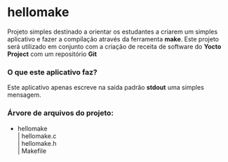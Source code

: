 # hellomake
Projeto simples destinado a orientar os estudantes a criarem um simples aplicativo e fazer a compilação através da ferramenta **make**. Este projeto será utilizado em conjunto com a criação de receita de software do **Yocto Project** com um repositório **Git**

### O que este aplicativo faz?
Este aplicativo apenas escreve na saída padrão **stdout** uma simples mensagem.

### Árvore de arquivos do projeto:
+ hellomake<br/>
  | hellomake.c<br/>
  | hellomake.h<br/>
  | Makefile<br/>
  
  
